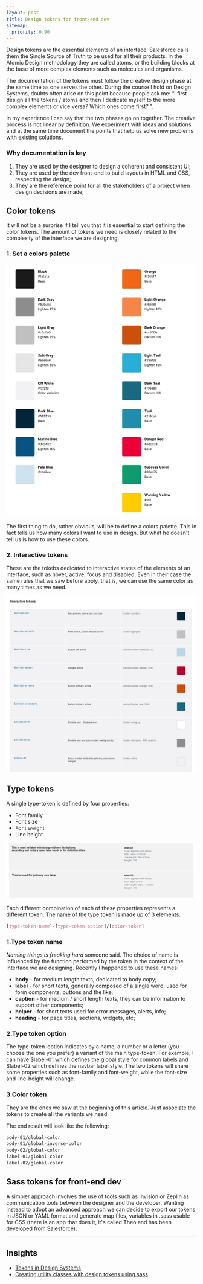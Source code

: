 ```yaml
---
layout: post
title: Design tokens for front-end dev
sitemap:
  priority: 0.90
---
```


Design tokens are the essential elements of an interface. Salesforce calls them the Single Source of Truth to be used for all their products. In the Atomic Design methodology they are called atoms, or the building blocks at the base of more complex elements such as molecules and organisms.

The documentation of the tokens must follow the creative design phase at the same time as one serves the other. During the course I hold on Design Systems, doubts often arise on this point because people ask me: “I first design all the tokens / atoms and then I dedicate myself to the more complex elements or vice versa? Which ones come first? ".

In my experience I can say that the two phases go on together. The creative process is not linear by definition. We experiment with ideas and solutions and at the same time document the points that help us solve new problems with existing solutions.

### Why documentation is key
1. They are used by the designer to design a coherent and consistent UI;
2. They are used by the dev front-end to build layouts in HTML and CSS, respecting the design;
3. They are the reference point for all the stakeholders of a project when design decisions are made;


## Color tokens
It will not be a surprise if I tell you that it is essential to start defining the color tokens. The amount of tokens we need is closely related to the complexity of the interface we are designing.

### 1. Set a colors palette
![color tokens](/img/posts/design-tokens/color-tokens.jpg "Color tokens")

The first thing to do, rather obvious, will be to define a colors palette. This in fact tells us how many colors I want to use in design. But what he doesn't tell us is how to use these colors.

### 2. Interactive tokens
These are the tokebs dedicated to interactive states of the elements of an interface, such as hover, active, focus and disabled. Even in their case the same rules that we saw before apply, that is, we can use the same color as many times as we need.

![interactive tokens](/img/posts/design-tokens/interactive-tokens.jpg "Interactive tokens")

## Type tokens
A single type-token is defined by four properties:
- Font family
- Font size
- Font weight
- Line height

![type tokens](/img/posts/design-tokens/type-token.jpg "Type token")

Each different combination of each of these properties represents a different token. The name of the type token is made up of 3 elements:

```scss
[type-token-name]-[type-token-option]/[color-token]
```

### 1.Type token name
_Naming things is freaking hard_ someone said. The choice of name is influenced by the function performed by the token in the context of the interface we are designing. Recently I happened to use these names:
- **body** - for medium length texts, dedicated to body copy;
- **label** - for short texts, generally composed of a single word, used for form components, buttons and the like;
- **caption** - for medium / short length texts, they can be information to support other components;
- **helper** - for short texts used for error messages, alerts, info;
- **heading** - for page titles, sections, widgets, etc;

### 2.Type token option
The type-token-option indicates by a name, a number or a letter (you choose the one you prefer) a variant of the main type-token. For example, I can have $label-01 which defines the global style for common labels and $label-02 which defines the navbar label style. The two tokens will share some properties such as font-family and font-weight, while the font-size and line-height will change.

### 3.Color token
They are the ones we saw at the beginning of this article. Just associate the tokens to create all the variants we need.

The end result will look like the following:
```scss
body-01/global-color
body-01/global-inverse-color
body-02/global-color
label-01/global-color
label-02/global-color
```

## Sass tokens for front-end dev
A simpler approach involves the use of tools such as Invision or Zeplin as communication tools between the designer and the developer. Wanting instead to adopt an advanced approach we can decide to export our tokens in JSON or YAML format and generate map files, variables in .sass usable for CSS (there is an app that does it, it's called Theo and has been developed from Salesforce).

<hr>

## Insights
- [Tokens in Design Systems](https://medium.com/eightshapes-llc/tokens-in-design-systems-25dd82d58421)
- [Creating utility classes with design tokens using sass](https://www.alwaystwisted.com/articles/creating-utility-classes-with-design-tokens-using-sass)